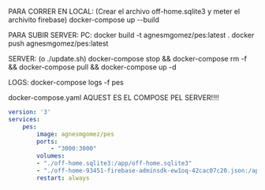 PARA CORRER EN LOCAL: (Crear el archivo off-home.sqlite3 y meter el archivito firebase)
docker-compose up --build

PARA SUBIR SERVER:
PC:
docker build -t agnesmgomez/pes:latest .
docker push agnesmgomez/pes:latest

SERVER: (o ./update.sh)
docker-compose stop && docker-compose rm -f && docker-compose pull && docker-compose up -d

LOGS: docker-compose logs -f pes

docker-compose.yaml AQUEST ES EL COMPOSE PEL SERVER!!!!
```yaml
version: '3'
services:
    pes:
        image: agnesmgomez/pes
        ports:
            - "3000:3000"
        volumes:
        - "./off-home.sqlite3:/app/off-home.sqlite3"
        - "./off-home-93451-firebase-adminsdk-ew1oq-42cac07c20.json:/app/off-home-93451-firebase-adminsdk-ew1oq-42cac07c20.json"
        restart: always
```